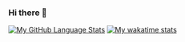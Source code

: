 ### Hi there 👋

<!--
**tbouteiller/tbouteiller** is a ✨ _special_ ✨ repository because its `README.md` (this file) appears on your GitHub profile.

Here are some ideas to get you started:

- 🔭 I’m currently working on ...
- 🌱 I’m currently learning ...
- 👯 I’m looking to collaborate on ...
- 🤔 I’m looking for help with ...
- 💬 Ask me about ...
- 📫 How to reach me: ...
- 😄 Pronouns: ...
- ⚡ Fun fact: ...
-->
[![My GitHub Language Stats](https://github-readme-stats.vercel.app/api/top-langs/?username=tbouteiller&langs_count=5&theme=tokyonight)]()
[![My wakatime stats](https://github-readme-stats.vercel.app/api/wakatime?username=tbouteiller)](https://github.com/anuraghazra/github-readme-stats)


